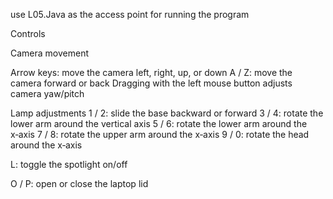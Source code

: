 use L05.Java as the access point for running the program

Controls

Camera movement

Arrow keys: move the camera left, right, up, or down
A / Z: move the camera forward or back
Dragging with the left mouse button adjusts camera yaw/pitch

Lamp adjustments
1 / 2: slide the base backward or forward
3 / 4: rotate the lower arm around the vertical axis
5 / 6: rotate the lower arm around the x‑axis
7 / 8: rotate the upper arm around the x‑axis
9 / 0: rotate the head around the x‑axis

L: toggle the spotlight on/off

O / P: open or close the laptop lid
